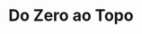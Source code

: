 ---
title: Do Zero ao Topo
permalink: /pdfs/Do Zero ao Topo/index.html
eleventyNavigation:
    key: Do Zero ao Topo
    parent: podcasts
---